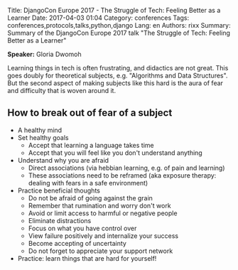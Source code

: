 Title: DjangoCon Europe 2017 - The Struggle of Tech: Feeling Better as a Learner
Date:   2017-04-03 01:04
Category: conferences
Tags: conferences,protocols,talks,python,django
Lang: en
Authors: rixx
Summary: Summary of the DjangoCon Europe 2017 talk "The Struggle of Tech: Feeling Better as a Learner"

**Speaker:** Gloria Dwomoh

Learning things in tech is often frustrating, and didactics are not great. This goes doubly for theoretical subjects,
e.g. "Algorithms and Data Structures". But the second aspect of making subjects like this hard is the aura of fear and
difficulty that is woven around it.

## How to break out of fear of a subject

* A healthy mind
* Set healthy goals
    * Accept that learning a language takes time
    * Accept that you will feel like you don't understand anything
* Understand why you are afraid
    * Direct associations (via hebbian learning, e.g. of pain and learning)
    * These associations need to be reframed (aka exposure therapy: dealing with fears in a safe environment)
* Practice beneficial thoughts
    * Do not be afraid of going against the grain
    * Remember that rumination and worry don't work
    * Avoid or limit access to harmful or negative people
    * Eliminate distractions
    * Focus on what you have control over
    * View failure positively and internalize your success
    * Become accepting of uncertainty
    * Do not forget to appreciate your support network
* Practice: learn things that are hard for yourself!
